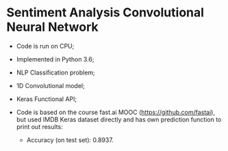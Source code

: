 # Sentiment Analysis Convolutional Neural Network 
- Code is run on CPU;
- Implemented in Python 3.6;
- NLP Classification problem;

- 1D Convolutional model;
- Keras Functional API;

- Code is based on the course fast.ai MOOC (https://github.com/fastai), but used IMDB Keras dataset directly and has own prediction function to print out results:
    - Accuracy (on test set): 0.8937.
